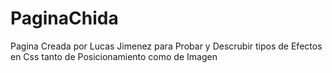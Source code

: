 # PaginaChida
Pagina Creada por Lucas Jimenez para Probar y Descrubir tipos de Efectos en Css tanto de Posicionamiento como de Imagen
